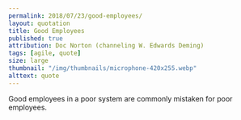 ```yaml
---
permalink: 2018/07/23/good-employees/
layout: quotation
title: Good Employees
published: true
attribution: Doc Norton (channeling W. Edwards Deming)
tags: [agile, quote]
size: large
thumbnail: "/img/thumbnails/microphone-420x255.webp"
alttext: quote
---
```


Good employees in a poor system are commonly mistaken for poor employees.
